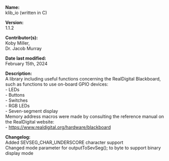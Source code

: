 **Name:**                   
klib_io (written in C)

**Version:**               
1.1.2

**Contributor(s):**         
Koby Miller,<br>
Dr. Jacob Murray

**Date last modified:**     
February 15th, 2024

**Description:**           
A library including useful functions concerning the RealDigital Blackboard, such as functions to use
on-board GPIO devices:<br>
	- LEDs<br>
	- Buttons<br>
	- Switches<br>
	- RGB LEDs<br>
	- Seven-segment display<br>
Memory address macros were made by consulting the reference manual on the RealDigital website:<br>
	- https://www.realdigital.org/hardware/blackboard

**Changelog:**             
Added SEVSEG_CHAR_UNDERSCORE character support<br>
Changed mode parameter for outputToSevSeg(); to byte to support binary display mode

